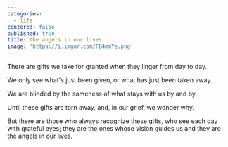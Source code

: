```yaml
---
categories:
  - life
centered: false
published: true
title: the angels in our lives
image: 'https://i.imgur.com/FB4mmYe.png'
---
```

There are gifts 
we take for granted
when they linger 
from day to day.

We only see
what's just been given,
or what has just 
been taken away.

We are blinded
by the sameness
of what stays with us
by and by.

Until these gifts
are torn away,
and, in our grief,
we wonder why.

But there are those
who always recognize these gifts,
who see each day
with grateful eyes;
they are the ones
whose vision guides us
and they are the angels
in our lives.

